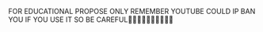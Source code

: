 FOR EDUCATIONAL PROPOSE ONLY
REMEMBER YOUTUBE COULD IP BAN YOU IF YOU USE IT SO BE CAREFUL🐱‍💻🐱‍💻🐱‍💻🐱‍💻🐱‍💻
